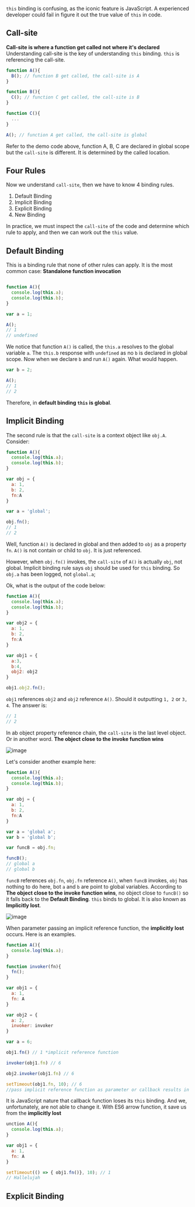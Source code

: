 `this` binding is confusing, as the iconic feature is JavaScript. A experienced developer could fail in figure it out the true value of `this` in code.

## Call-site
**Call-site is where a function get called not where it's declared** Understanding call-site is the key of understanding `this` binding. `this` is referencing the call-site.

```javascript
function A(){
  B(); // function B get called, the call-site is A
}

function B(){
  C(); // function C get called, the call-site is B
}

function C(){
  ...
}

A(); // function A get called, the call-site is global
```

Refer to the demo code above, function A, B, C are declared in global scope but the `call-site` is different. It is determined by the called location.

## Four Rules
Now we understand `call-site`, then we have to know 4 binding rules.
1. Default Binding
2. Implicit Binding
3. Explicit Binding
4. New Binding

In practice, we must inspect the `call-site` of the code and determine which rule to apply, and then we can work out the `this` value.

## Default Binding
This is a binding rule that none of other rules can apply. It is the most common case: **Standalone function invocation**

```javascript

function A(){
  console.log(this.a);
  console.log(this.b);
}

var a = 1;

A();
// 1
// undefined
```
We notice that function `A()` is called, the `this.a` resolves to the global variable `a`. The `this.b` response with `undefined` as no `b` is declared in global scope. Now when we declare `b` and run `A()` again. What would happen.

```javascript
var b = 2;

A();
// 1
// 2
```
Therefore, in **default binding `this` is global**.

## Implicit Binding
The second rule is that the `call-site` is a context object like `obj.A`. 
Consider:
```javascript
function A(){
  console.log(this.a);
  console.log(this.b);
}

var obj = {
  a: 1,
  b: 2,
  fn:A
}

var a = 'global';

obj.fn();
// 1
// 2 
```
Well, function `A()` is declared in global and then added to `obj` as a property `fn`. `A()` is not contain or child to `obj`. It is just referenced.

However, when `obj.fn()` invokes, the `call-site` of `A()` is actually `obj`, not global. Implicit binding rule says `obj` should be used for `this` binding. So `obj.a` has been logged, not `global.a`;

Ok, what is the output of the code below:
```javascript
function A(){
  console.log(this.a);
  console.log(this.b);
}

var obj2 = {
  a: 1,
  b: 2,
  fn:A
}

var obj1 = {
  a:3,
  b:4,
  obj2: obj2
}

obj1.obj2.fn();
```

`obj1` references `obj2` and `obj2` reference `A()`. Should it outputting `1, 2` or `3, 4`. The answer is: 
```javascript
// 1
// 2
```
In ab object property reference chain, the `call-site` is the last level object. Or in another word. **The object close to the invoke function wins**

![image](https://user-images.githubusercontent.com/1787825/61423159-1b2f2e00-a952-11e9-9dc7-5dfc0ac4a611.png)

Let's consider another example here:
```javascript
function A(){
  console.log(this.a);
  console.log(this.b);
}

var obj = {
  a: 1,
  b: 2,
  fn:A
}

var a = 'global a';
var b = 'global b';

var funcB = obj.fn;

funcB();
// global a
// global b
```
`funcB` references `obj.fn`, `obj.fn` reference `A()`, when `funcB` invokes, `obj` has nothing to do here, bot `a` and `b` are point to global variables. According to **The object close to the invoke function wins**, no object close to `funcB()` so it falls back to the **Default Binding**. `this` binds to global. It is also known as **Implicitly lost**.

![image](https://user-images.githubusercontent.com/1787825/61423146-0bafe500-a952-11e9-955a-eb71811b5074.png)

When parameter passing an implicit reference function, the **implicitly lost** occurs. Here is an examples.
```javascript
function A(){
  console.log(this.a);
}

function invoker(fn){
  fn();
}

var obj1 = {
  a: 1,
  fn: A
}

var obj2 = {
  a: 2,
  invoker: invoker
}

var a = 6;

obj1.fn() // 1 *implicit reference function

invoker(obj1.fn) // 6

obj2.invoker(obj1.fn) // 6

setTimeout(obj1.fn, 10); // 6
//pass implicit reference function as parameter or callback results in implicit lost. Use default binding
```
It is JavaScript nature that callback function loses its `this` binding. And we, unfortunately, are not able to change it. With ES6 arrow function, it save us from the **implicitly lost**
```javascript
unction A(){
  console.log(this.a);
}

var obj1 = {
  a: 1,
  fn: A
}

setTimeout(() => { obj1.fn()}, 10); // 1
// Hallelujah
```
## Explicit Binding


